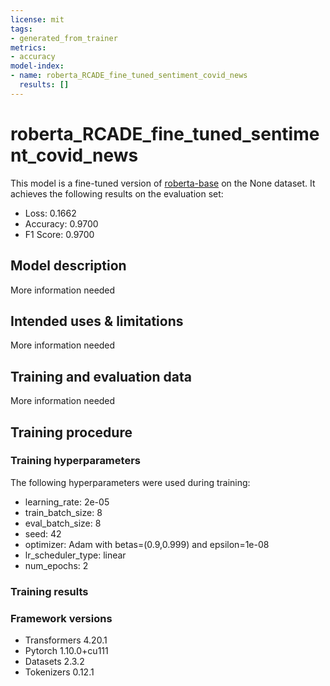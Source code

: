 ```yaml
---
license: mit
tags:
- generated_from_trainer
metrics:
- accuracy
model-index:
- name: roberta_RCADE_fine_tuned_sentiment_covid_news
  results: []
---
```


<!-- This model card has been generated automatically according to the information the Trainer had access to. You
should probably proofread and complete it, then remove this comment. -->

# roberta_RCADE_fine_tuned_sentiment_covid_news

This model is a fine-tuned version of [roberta-base](https://huggingface.co/roberta-base) on the None dataset.
It achieves the following results on the evaluation set:
- Loss: 0.1662
- Accuracy: 0.9700
- F1 Score: 0.9700

## Model description

More information needed

## Intended uses & limitations

More information needed

## Training and evaluation data

More information needed

## Training procedure

### Training hyperparameters

The following hyperparameters were used during training:
- learning_rate: 2e-05
- train_batch_size: 8
- eval_batch_size: 8
- seed: 42
- optimizer: Adam with betas=(0.9,0.999) and epsilon=1e-08
- lr_scheduler_type: linear
- num_epochs: 2

### Training results



### Framework versions

- Transformers 4.20.1
- Pytorch 1.10.0+cu111
- Datasets 2.3.2
- Tokenizers 0.12.1

